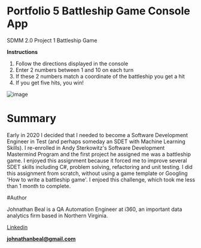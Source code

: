 # Portfolio 5 Battleship Game Console App
SDMM 2.0 Project 1 Battleship Game

**Instructions**
1.  Follow the directions displayed in the console
2.  Enter 2 numbers between 1 and 10 on each turn 
3.  If these 2 numbers match a coordinate of the battleship you get a hit
4.  If you get five hits, you win!

![image](https://user-images.githubusercontent.com/3602474/76669713-44e13900-6563-11ea-9b31-db968b1ae2ba.png)

# Summary
Early in 2020 I decided that I needed to become a Software Development Engineer in Test (and perhaps someday an SDET with Machine Learning Skills).  I re-enrolled in Andy Sterkowitz's Software Development Mastermind Program and the first project he assigned me was a battleship game.   I enjoyed this assignment because it forced me to improve several SDET skills including C#, problem solving, refactoring and unit testing.  I did this assignment from scratch, without using a game template or Googling 'How to write a battleship game'.  I enjoed this challenge, which took me less than 1 month to complete.

#Author

Johnathan Beal is a QA Automation Engineer at i360, an important data analytics firm based in Northern Virginia.

[Linkedin](https://www.linkedin.com/notifications/)

**johnathanbeal@gmail.com**
